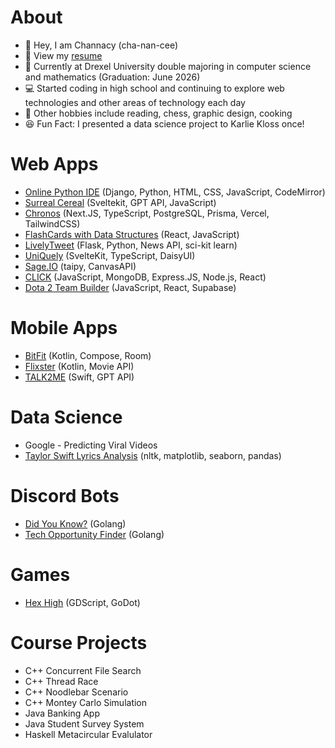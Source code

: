 
# About

- 👋 Hey, I am Channacy (cha-nan-cee)
- 📜 View my [resume](https://docs.google.com/document/d/1ng0Jm6Bq8qTJhxZ_Rml_KdtWcQ6mp6AnGsl27YqUn2Y/edit?usp=sharing)
- 🏫 Currently at Drexel University double majoring in computer science and mathematics (Graduation: June 2026)
- 💻 Started coding in high school and continuing to explore web technologies and other areas of technology each day 
- 📖 Other hobbies include reading, chess, graphic design, cooking
- 😆 Fun Fact: I presented a data science project to Karlie Kloss once!

# Web Apps
- [Online Python IDE](https://github.com/channacy/Python-IDE) (Django, Python, HTML, CSS, JavaScript, CodeMirror)
- [Surreal Cereal](https://github.com/channacy/Surreal-Cereal) (Sveltekit, GPT API, JavaScript)
- [Chronos](https://github.com/channacy/Chronos) (Next.JS, TypeScript, PostgreSQL, Prisma, Vercel, TailwindCSS)
- [FlashCards with Data Structures](https://github.com/channacy/web102_week2) (React, JavaScript)
- [LivelyTweet](https://github.com/channacy/LivelyTweet) (Flask, Python, News API, sci-kit learn)
- [UniQuely](https://github.com/channacy/idm364-cu62) (SvelteKit, TypeScript, DaisyUI)
- [Sage.IO](https://github.com/channacy/Sage.io) (taipy, CanvasAPI)
- [CLICK](https://github.com/channacy/CLICK) (JavaScript, MongoDB, Express.JS, Node.js, React)
- [Dota 2 Team Builder](https://github.com/channacy/AND102-Unit5Project) (JavaScript, React, Supabase)

# Mobile Apps
- [BitFit](https://github.com/channacy/AND102-Unit5Project) (Kotlin, Compose, Room)
- [Flixster](https://github.com/channacy/FlixsterApp) (Kotlin, Movie API)
- [TALK2ME](https://github.com/amirkaidarov/TalkToMe) (Swift, GPT API)

# Data Science
- Google - Predicting Viral Videos 
- [Taylor Swift Lyrics Analysis](https://github.com/channacy/Taylor-Swift-Lyrics-Analysis) (nltk, matplotlib, seaborn, pandas)

# Discord Bots
- [Did You Know?](https://github.com/channacy/Did-You-Know-Bot) (Golang)
- [Tech Opportunity Finder](https://github.com/channacy/Tech-Opportunity-Finder) (Golang)


# Games
- [Hex High](https://github.com/channacy/hex-high) (GDScript, GoDot)


# Course Projects
- C++ Concurrent File Search
- C++ Thread Race
- C++ Noodlebar Scenario
- C++ Montey Carlo Simulation
- Java Banking App 
- Java Student Survey System
- Haskell Metacircular Evalulator
